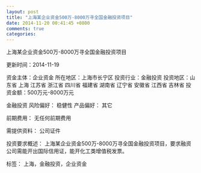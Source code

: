 ```yaml
---
layout: post
title: "上海某企业资金500万-8000万寻全国金融投资项目"
date: 2014-11-20 00:41:45 +0800
comments: true
categories: 
---
```

上海某企业资金500万-8000万寻全国金融投资项目



更新时间：2014-11-19

资金主体：企业资金
所在地区：上海市长宁区
投资行业：金融投资
投资地区：山东省 上海 江苏省 浙江省 四川省 福建省 湖南省 辽宁省 安徽省 江西省 吉林省
投资金额：500万元-8000万元

金融投资
风险偏好：
                            稳健性 
                                                                                产品偏好：
                            其它

前期费用：
无任何前期费用

需提供资料：
公司证件

投资要求概述：
上海某企业资金500万-8000万寻全国金融投资项目，要求融资公司需能开出国际信用证，能开化工类增值税发票。

标签：
上海，金融投资，企业资金

